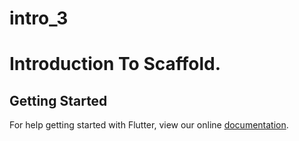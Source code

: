# intro_3

Introduction To Scaffold.
========================

## Getting Started

For help getting started with Flutter, view our online
[documentation](https://flutter.io/).
